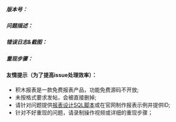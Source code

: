 ##### 版本号：


##### 问题描述：


##### 错误日志&截图：


##### 重现步骤：


#### 友情提示（为了提高issue处理效率）：
  - 积木报表是一款免费报表产品，功能免费源码不开放;
  - 未按格式要求发帖，会被直接删掉;
  - 请针对问题提供[报表设计SQL脚本](https://help.jeecg.com/jimureport/issues.html)或在官网制作报表示例并提供ID;
  - 针对不好重现的问题，请录制操作视频或详细的重现步骤；
